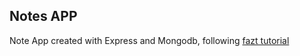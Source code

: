 ## Notes APP

Note App created with Express and Mongodb, following [fazt tutorial](https://www.youtube.com/watch?v=-bI0diefasA)
